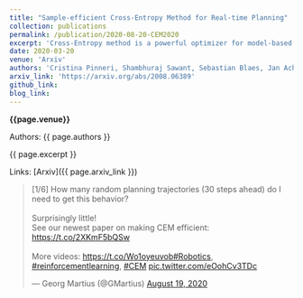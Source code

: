```yaml
---
title: "Sample-efficient Cross-Entropy Method for Real-time Planning"
collection: publications
permalink: /publication/2020-08-20-CEM2020
excerpt: 'Cross-Entropy method is a powerful optimizer for model-based RL. But it is too slow for real time deployment. We introduce several adjustments and tricks to bridge the "real time" gap. The resulting iCEM is FAAAAST!'
date: 2020-03-20
venue: 'Arxiv'
authors: 'Cristina Pinneri, Shambhuraj Sawant, Sebastian Blaes, Jan Achterhold, Joerg Stueckler, Michal Rolínek, Georg Martius'
arxiv_link: 'https://arxiv.org/abs/2008.06389'
github_link:
blog_link:
---
```


**{{page.venue}}**

Authors: {{ page.authors }}

{{ page.excerpt }}

Links: [Arxiv]({{ page.arxiv_link }})

<blockquote class="twitter-tweet"><p lang="en" dir="ltr">[1/6] How many random planning trajectories (30 steps ahead) do I need to get this behavior? <br><br>Surprisingly little! <br>See our newest paper on making CEM efficient: <a href="https://t.co/2XKmF5bQSw">https://t.co/2XKmF5bQSw</a> <br><br>More videos: <a href="https://t.co/Wo1oyeuvob">https://t.co/Wo1oyeuvob</a><a href="https://twitter.com/hashtag/Robotics?src=hash&amp;ref_src=twsrc%5Etfw">#Robotics</a>, <a href="https://twitter.com/hashtag/reinforcementlearning?src=hash&amp;ref_src=twsrc%5Etfw">#reinforcementlearning</a>, <a href="https://twitter.com/hashtag/CEM?src=hash&amp;ref_src=twsrc%5Etfw">#CEM</a> <a href="https://t.co/eOohCv3TDc">pic.twitter.com/eOohCv3TDc</a></p>&mdash; Georg Martius (@GMartius) <a href="https://twitter.com/GMartius/status/1296099778431012865?ref_src=twsrc%5Etfw">August 19, 2020</a></blockquote> <script async src="https://platform.twitter.com/widgets.js" charset="utf-8"></script>

